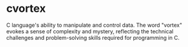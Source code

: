 # cvortex
C language's ability to manipulate and control data. The word "vortex" evokes a sense of complexity and mystery, reflecting the technical challenges and problem-solving skills required for programming in C.
